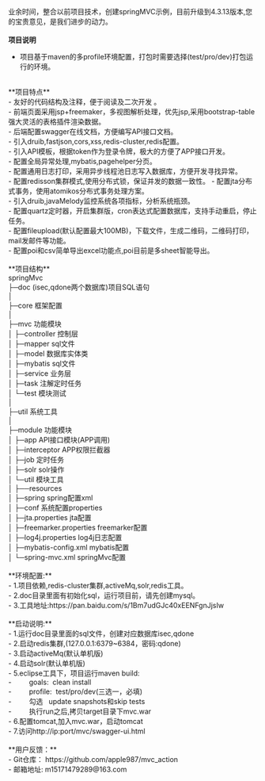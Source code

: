 ﻿业余时间，整合以前项目技术，创建springMVC示例，目前升级到4.3.13版本,您的宝贵意见，是我们进步的动力。<br> 
 <br> 
**项目说明**<br>  
- 项目基于maven的多profile环境配置，打包时需要选择(test/pro/dev)打包运行的环境。<br>
<br>
**项目特点**<br>  
- 友好的代码结构及注释，便于阅读及二次开发 。<br>
- 前端页面采用jsp+freemaker，多视图解析处理，优先jsp,采用bootstrap-table强大灵活的表格插件渲染数据。 <br> 
- 后端配置swagger在线文档，方便编写API接口文档。<br> 
- 引入druib,fastjson,cors,xss,redis-cluster,redis配置。<br>
- 引入API模板，根据token作为登录令牌，极大的方便了APP接口开发。<br>
- 配置全局异常处理,mybatis,pagehelper分页。<br>
- 配置通用日志打印，采用异步线程池日志写入数据库，方便开发寻找异常。<br>
- 配置redisson集群模式,使用分布式锁，保证并发的数据一致性。
- 配置jta分布式事务，使用atomikos分布式事务处理方案。<br>
- 引入druib,javaMelody监控系统各项指标，分析系统瓶颈。<br>
- 配置quartz定时器，开启集群版，cron表达式配置数据库，支持手动重启，停止任务。<br>
- 配置fileupload(默认配置最大100MB)，下载文件，生成二维码，二维码打印，mail发邮件等功能。<br>
- 配置poi和csv简单导出excel功能点,poi目前是多sheet智能导出。<br>
 <br> 
**项目结构**
<br>
springMvc<br>
├─doc  (isec,qdone两个数据库)项目SQL语句<br>
│<br>
├─core 框架配置<br>
│<br>
├─mvc 功能模块<br>
│  ├─controller 控制层<br>
│  ├─mapper sql文件<br>
│  ├─model 数据库实体类<br>
│  ├─mybatis sql文件<br>
│  ├─service 业务层<br>
│  ├─task 注解定时任务<br>
│  └─test 模块测试<br>
│ <br>
├─util 系统工具<br>
│ <br>
├─module 功能模块<br>
│  ├─app API接口模块(APP调用)<br>
│  ├─interceptor APP权限拦截器<br>
│  ├─job 定时任务<br>
│  ├─solr solr操作<br>
│  └─util 模块工具<br>
│  
├──resources <br>
│  ├─spring spring配置xml<br>
│  ├─conf   系统配置properties<br>
│  ├─jta.properties   jta配置<br>
│  ├─freemarker.properties   freemarker配置<br>
│  ├─log4j.properties   log4j日志配置<br>
│  ├─mybatis-config.xml   mybatis配置<br>
│  └─spring-mvc.xml springMvc配置<br>
<br>
 **环境配置:**<br>
- 1.项目依赖,redis-cluster集群,activeMq,solr,redis工具。<br>
- 2.doc目录里面有初始化sql，运行项目前，请先创建mysql。<br>
- 3.工具地址:https://pan.baidu.com/s/1Bm7udGJc40xEENFgnJjsIw <br>
<br>
 **启动说明:**<br>
- 1.运行doc目录里面的sql文件，创建对应数据库isec,qdone<br>
- 2.启动redis集群,(127.0.0.1:6379~6384，密码:qdone)<br>
- 3.启动activeMq(默认单机版)<br>
- 4.启动solr(默认单机版)<br>
- 5.eclipse工具下，项目运行maven build:<br>
- &nbsp;&nbsp;&nbsp;&nbsp;&nbsp;&nbsp;&nbsp;&nbsp;goals:&nbsp;&nbsp;clean install<br>
- &nbsp;&nbsp;&nbsp;&nbsp;&nbsp;&nbsp;&nbsp;&nbsp;profile:&nbsp;&nbsp;test/pro/dev(三选一，必填)<br>
- &nbsp;&nbsp;&nbsp;&nbsp;&nbsp;&nbsp;&nbsp;&nbsp;勾选&nbsp;&nbsp; update snapshots和skip tests<br>
- &nbsp;&nbsp;&nbsp;&nbsp;&nbsp;&nbsp;&nbsp;&nbsp;执行run之后,拷贝target目录下mvc.war<br>
- 6.配置tomcat,加入mvc.war，启动tomcat<br>
- 7.访问http://ip:port/mvc/swagger-ui.html<br>
<br> 	
**用户反馈：**<br>
- Git仓库： https://github.com/apple987/mvc_action<br>
- 邮箱地址: m15171479289@163.com <br>
		
		

        